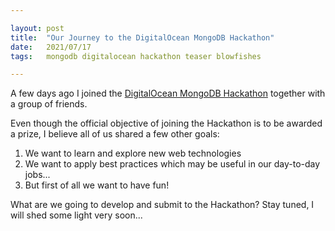 ```yaml
---

layout: post
title:  "Our Journey to the DigitalOcean MongoDB Hackathon"
date:   2021/07/17
tags:   mongodb digitalocean hackathon teaser blowfishes

---
```


<!--
NOTE: This is supposed to be just a teaser of blowfisher.

A future and more detailed post will be released
after closing https://github.com/gmacario/blobfishes/issues/28
-->

A few days ago I joined the [DigitalOcean MongoDB Hackathon](https://www.digitalocean.com/mongodb-hackathon/) together with a group of friends.

Even though the official objective of joining the Hackathon is to be awarded a prize, I believe all of us shared a few other goals:
1. We want to learn and explore new web technologies
2. We want to apply best practices which may be useful in our day-to-day jobs...
3. But first of all we want to have fun!

What are we going to develop and submit to the Hackathon?
Stay tuned, I will shed some light very soon...

<!-- EOF -->
